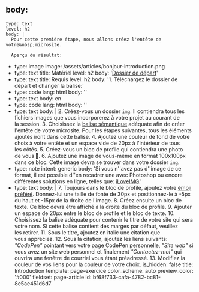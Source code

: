 body:
  -
    type: text
    level: h2
    body: |
      Pour cette première étape, nous allons créez l'entête de votre&nbsp;microsite.
      
      Aperçu du résultat:
  -
    type: image
    image: /assets/articles/bonjour-introduction.png
  -
    type: text
    title: Matériel
    level: h2
    body: '[Dossier de départ](https://t.smnarnold.com/bonjours/depart.zip)'
  -
    type: text
    title: Requis
    level: h2
    body: '1. Téléchargez le dossier de départ et changer la&nbsp;balise:'
  -
    type: code
    lang: html
    body: '<title>Bonjour</title>'
  -
    type: text
    body: en
  -
    type: code
    lang: html
    body: '<title>Bonjour - [Votre prénom]</title>'
  -
    type: text
    body: |
      2. Créez-vous un dossier `img`. Il contiendra tous les fichiers images que vous incorporerez à votre projet au courant de la&nbsp;session.
      3. Choisissez la [balise sémantique](https://smnarnold.com/cours/html/semantique) adéquate afin de créer l'entête de votre&nbsp;microsite. Pour les étapes suivantes, tous les éléments ajoutés iront dans cette&nbsp;balise.
      4. Ajoutez une couleur de fond de votre choix à votre entête et un espace vide de 20px à l'intérieur de tous les&nbsp;côtés.
      5. Créez-vous un bloc de profile qui contiendra une photo de&nbsp;vous&thinsp;🌄.
      6. Ajoutez une image de vous-même en format 100x100px dans ce bloc. Cette image devra se trouver dans votre dossier `img`.
  -
    type: note
    intent: generic
    body: 'Si vous n''avez pas d''image de ce format, il est possible d''en recadrer une avec Photoshop ou encore différentes solutions en ligne, telles que:&nbsp;[iLoveIMG](https://www.iloveimg.com/crop-image).'
  -
    type: text
    body: |
      7. Toujours dans le bloc de profile, ajoutez votre [émoji préféré](https://emojipedia.org/). Donnez-lui une taille de fonte de 30px et positionnez-le à -5px du haut et -15px de la droite de&nbsp;l'image.
      8. Créez ensuite un bloc de texte. Ce bloc devra être affiché à la droite du bloc de&nbsp;profile.
      9. Ajouter un espace de 20px entre le bloc de&nbsp;profile et le bloc de&nbsp;texte.
      10. Choisissez la balise adéquate pour contenir le titre de votre site qui sera votre&nbsp;nom. Si cette balise contient des marges par défaut, veuillez les&nbsp;retirer.
      11. Sous le titre, ajoutez en italic une citation que vous&nbsp;appréciez.
      12. Sous la citation, ajoutez les liens suivants: _"CodePen"_ pointant vers votre page CodePen personnelle, _"Site web"_ si vous avez un site web personnel et finalement _"Contactez-moi"_ qui ouvrira une fenêtre de courriel vous étant&nbsp;préadressé.
      13. Modifiez la couleur de vos liens pour la couleur de votre&nbsp;choix.
is_hidden: false
title: Introduction
template: page-exercice
color_scheme: auto
preview_color: '#000'
fieldset: page-article
id: bf68f733-cafa-4782-bc81-8e5ae451d6d7
